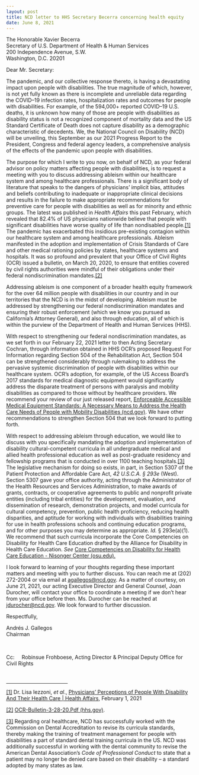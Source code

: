 ```yaml
---
layout: post
title: NCD letter to HHS Secretary Becerra concerning health equity
date: June 8, 2021
---
```

<p>The Honorable Xavier Becerra<br />Secretary of U.S. Department of Health &amp; Human Services<br />200 Independence Avenue, S.W.<br />Washington, D.C. 20201</p><p>Dear Mr. Secretary:</p><p>The pandemic, and our collective response thereto, is having a devastating impact upon people with disabilities. The true magnitude of which, however, is not yet fully known as there is incomplete and unreliable data regarding the COVID&ndash;19 infection rates, hospitalization rates and outcomes for people with disabilities. For example, of the 594,000+ reported COVID&ndash;19 U.S. deaths, it is unknown how many of those are people with disabilities as disability status is not a recognized component of mortality data and the US Standard Certificate of Death does not capture disability as a demographic characteristic of decedents. We, the National Council on Disability (NCD) will be unveiling, this September as our 2021 Progress Report to the President, Congress and federal agency leaders, a comprehensive analysis of the effects of the pandemic upon people with disabilities.</p><p>The purpose for which I write to you now, on behalf of NCD, as your federal advisor on policy matters affecting people with disabilities, is to request a meeting with you to discuss addressing ableism within our healthcare system and among healthcare professionals. There is a significant body of literature that speaks to the dangers of physicians&rsquo; implicit bias, attitudes and beliefs contributing to inadequate or inappropriate clinical decisions and results in the failure to make appropriate recommendations for preventive care for people with disabilities as well as for minority and ethnic groups. The latest was published in <em>Health Affairs</em> this past February, which revealed that 82.4% of US physicians nationwide believe that people with significant disabilities have worse quality of life than nondisabled people.<a href="#_ftn1" name="_ftnref1" title="">[1]</a> The pandemic has exacerbated this insidious pre-existing contagion within our healthcare system and among healthcare professionals. Ableism manifested in the adoption and implementation of Crisis Standards of Care and other medical rationing policies by states, healthcare systems and hospitals. It was so profound and prevalent that your Office of Civil Rights (OCR) issued a bulletin, on March 20, 2020, to ensure that entities covered by civil rights authorities were mindful of their obligations under their federal nondiscrimination mandates.<a href="#_ftn2" name="_ftnref2" title="">[2]</a></p><p>Addressing ableism is one component of a broader health equity framework for the over 64 million people with disabilities in our country and in our territories that the NCD is in the midst of developing. Ableism must be addressed by strengthening our federal nondiscrimination mandates and ensuring their robust enforcement (which we know you pursued as California&rsquo;s Attorney General), and also through education, all of which is within the purview of the Department of Health and Human Services (HHS).</p><p>With respect to strengthening our federal nondiscrimination mandates, as we set forth in our February 22, 2021 letter to then Acting Secretary Cochran, through information obtained in HHS OCR&rsquo;s proposed Request For Information regarding Section 504 of the Rehabilitation Act, Section 504 can be strengthened considerably through rulemaking to address the pervasive systemic discrimination of people with disabilities within our healthcare system. OCR&rsquo;s adoption, for example, of the US Access Board&rsquo;s 2017 standards for medical diagnostic equipment would significantly address the disparate treatment of persons with paralysis and mobility disabilities as compared to those without by healthcare providers. We recommend your review of our just released report, <a href="https://ncd.gov/sites/default/files/Documents/NCD_Medical_Equipment_Report_508.pdf">Enforceable Accessible Medical Equipment Standards: A Necessary Means to Address the Health Care Needs of People with Mobility Disabilities (ncd.gov)</a>. We have other recommendations to strengthen Section 504 that we look forward to putting forth.</p><p>With respect to addressing ableism through education, we would like to discuss with you specifically mandating the adoption and implementation of disability cultural-competent curricula in all undergraduate medical and allied health professional education as well as post-graduate residency and fellowship programs that is conducted in over 1100 teaching hospitals.<a href="#_ftn3" name="_ftnref3" title="">[3]</a> The legislative mechanism for doing so exists, in part, in Section 5307 of the Patient Protection and Affordable Care Act, <em>42 U.S.C.A. &sect; 293e</em> (West). Section 5307 gave your office authority, acting through the Administrator of the Health Resources and Services Administration, to make awards of grants, contracts, or cooperative agreements to public and nonprofit private entities (including tribal entities) for the development, evaluation, and dissemination of research, demonstration projects, and model curricula for cultural competency, prevention, public health proficiency, reducing health disparities, and aptitude for working with individuals with disabilities training for use in health professions schools and continuing education programs, and for other purposes you may determine as appropriate. <em>Id.</em> &sect; 293e(a)(1). We recommend that such curricula incorporate the Core Competencies on Disability for Health Care Education drafted by the Alliance for Disability in Health Care Education. <em>See</em> <u><a href="https://nisonger.osu.edu/education-training/ohio-disability-health-program/corecompetenciesondisability/">Core Competencies on Disability for Health Care Education - Nisonger Center (osu.edu)</a>. </u></p><p>I look forward to learning of your thoughts regarding these important matters and meeting with you to further discuss. You can reach me at (202) 272-2004 or via email at <a href="mailto:agallegos@ncd.gov">agallegos@ncd.gov</a>. As a matter of courtesy, on June 21, 2021, our acting Executive Director and General Counsel, Joan Durocher, will contact your office to coordinate a meeting if we don&rsquo;t hear from your office before then. Ms. Durocher can be reached at <a href="mailto:jdurocher@ncd.gov">jdurocher@ncd.gov</a>. We look forward to further discussion.</p><p>Respectfully,</p><p>Andrés J. Gallegos<br />Chairman</p><p>&nbsp;</p><p>Cc:&nbsp;&nbsp;&nbsp;&nbsp; Robinsue Frohboese, Acting Director &amp; Principal Deputy Office for Civil Rights</p><div><br clear="all" /><hr align="left" size="1" width="33%" /><div id="ftn1"><p><a href="#_ftnref1" name="_ftn1" title="">[1]</a> Dr. Lisa Iezzoni, <em>et al</em>., <a href="https://www.healthaffairs.org/doi/10.1377/hlthaff.2020.01452">Physicians&rsquo; Perceptions of People With Disability And Their Health Care | Health Affairs</a>, February 1, 2021</p></div><div id="ftn2"><p><a href="#_ftnref2" name="_ftn2" title="">[2]</a> <a href="https://www.hhs.gov/sites/default/files/ocr-bulletin-3-28-20.pdf">OCR-Bulletin-3-28-20.Pdf (hhs.gov)</a>.</p></div><div id="ftn3"><p><a href="#_ftnref3" name="_ftn3" title="">[3]</a> Regarding oral healthcare, NCD has successfully worked with the Commission on Dental Accreditation to revise its curricula standards, thereby making the training of treatment management for people with disabilities a part of standard dental training curricula in the US. NCD was additionally successful in working with the dental community to revise the American Dental Association&rsquo;s <em>Code of Professional Conduct</em> to state that a patient may no longer be denied care based on their disability &ndash; a standard adopted by many states as law.</p></div></div><p>&nbsp;</p>